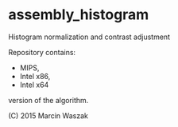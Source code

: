 # assembly_histogram
Histogram normalization and contrast adjustment

Repository contains:
- MIPS,
- Intel x86,
- Intel x64

version of the algorithm.

(C) 2015 Marcin Waszak
